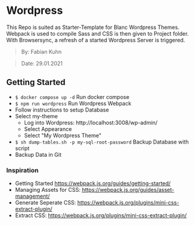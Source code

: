 # Wordpress

This Repo is suited as Starter-Template for Blanc Wordpress Themes. Webpack is used to compile Sass and CSS is then given to Project folder. With Browsersync, a refresh of a started Wordpress Server is triggered.

> By: Fabian Kuhn

> Date: 29.01.2021

## Getting Started
- `$ docker compose up -d` Run docker compose
- `$ npm run wordpress` Run Wordpress Webpack
- Follow instructions to setup Database
- Select my-theme
    - Log into Wordpress: http://localhost:3008/wp-admin/
    - Select Appearance
    - Select "My Wordpress Theme"
- `$ sh dump-tables.sh -p my-sql-root-password` Backup Database with script
- Backup Data in Git

### Inspiration
- Getting Started https://webpack.js.org/guides/getting-started/
- Managing Assets for CSS: https://webpack.js.org/guides/asset-management/
- Generate Seperate CSS: https://webpack.js.org/plugins/mini-css-extract-plugin/
- Extract CSS: https://webpack.js.org/plugins/mini-css-extract-plugin/
